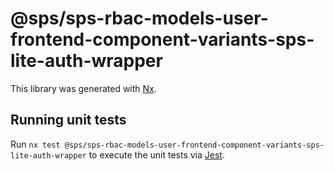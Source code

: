 # @sps/sps-rbac-models-user-frontend-component-variants-sps-lite-auth-wrapper

This library was generated with [Nx](https://nx.dev).

## Running unit tests

Run `nx test @sps/sps-rbac-models-user-frontend-component-variants-sps-lite-auth-wrapper` to execute the unit tests via [Jest](https://jestjs.io).
